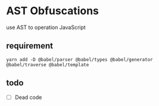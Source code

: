 # AST Obfuscations

use AST to operation JavaScript

## requirement

```shell
yarn add -D @babel/parser @babel/types @babel/generator @babel/traverse @babel/template 
```

## todo

- [ ] Dead code